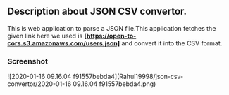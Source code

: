 ## Description about JSON CSV convertor.

This is web application to parse a JSON file.This application fetches the given link here we used is **[https://open-to-cors.s3.amazonaws.com/users.json]** and convert it into the CSV format.

### Screenshot

![2020-01-16 09.16.04 f91557bebda4](Rahul19998/json-csv-convertor/2020-01-16 09.16.04 f91557bebda4.png)



